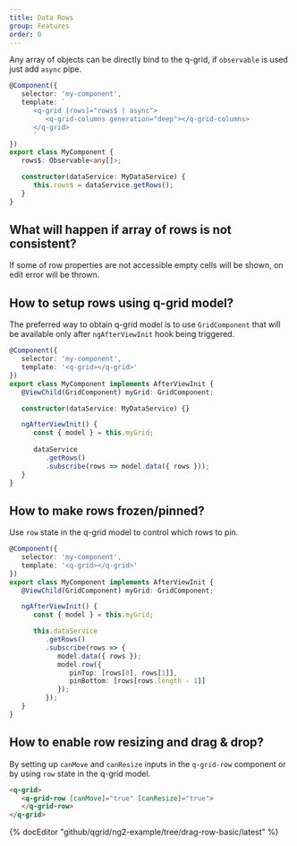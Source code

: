 ```yaml
---
title: Data Rows
group: Features
order: 0
---
```


Any array of objects can be directly bind to the q-grid, if `observable` is used just add `async` pipe.

```typescript
@Component({
   selector: 'my-component',
   template: `
      <q-grid [rows]="rows$ | async">
         <q-grid-columns generation="deep"></q-grid-columns>
      </q-grid>
      `
})
export class MyComponent {
   rows$: Observable<any[]>;

   constructor(dataService: MyDataService) {
      this.rows$ = dataService.getRows();
   }
}
```

## What will happen if array of rows is not consistent?

If some of row properties are not accessible empty cells will be shown, on edit error will be thrown.

## How to setup rows using q-grid model?

The preferred way to obtain q-grid model is to use `GridComponent` that will be available only after `ngAfterViewInit` hook being triggered.

```typescript
@Component({
   selector: 'my-component',
   template: '<q-grid></q-grid>'
})
export class MyComponent implements AfterViewInit {
   @ViewChild(GridComponent) myGrid: GridComponent;

   constructor(dataService: MyDataService) {}

   ngAfterViewInit() {
      const { model } = this.myGrid;
      
      dataService
         .getRows()
         .subscribe(rows => model.data({ rows }));
   }
}
```

## How to make rows frozen/pinned?

Use `row` state in the q-grid model to control which rows to pin.

```typescript
@Component({
   selector: 'my-component',
   template: '<q-grid></q-grid>'
})
export class MyComponent implements AfterViewInit {
   @ViewChild(GridComponent) myGrid: GridComponent;   

   ngAfterViewInit() {
      const { model } = this.myGrid;

      this.dataService
         .getRows()
         .subscribe(rows => {
            model.data({ rows });
            model.row({
               pinTop: [rows[0], rows[1]],
               pinBottom: [rows[rows.length - 1]]
            });
         });
   }
}
```

## How to enable row resizing and drag & drop?

By setting up `canMove` and `canResize` inputs in the `q-grid-row` component or by using `row` state in the q-grid model.

```html
<q-grid>
   <q-grid-row [canMove]="true" [canResize]="true">
   </q-grid-row>
</q-grid>
```

{% docEditor "github/qgrid/ng2-example/tree/drag-row-basic/latest" %}
